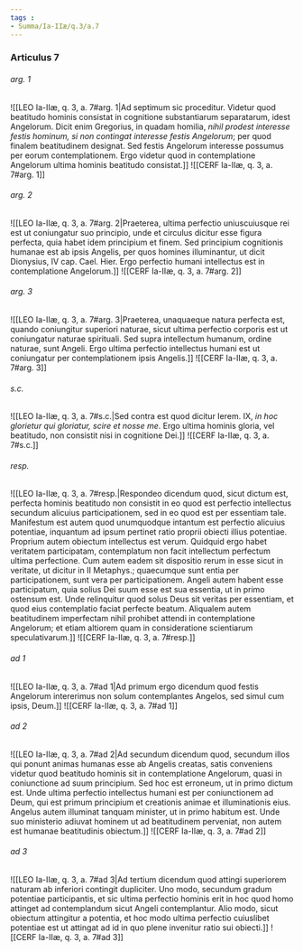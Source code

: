 ```yaml
---
tags : 
- Summa/Ia-IIæ/q.3/a.7
---
```


### Articulus 7

###### arg. 1
![[LEO Ia-IIæ, q. 3, a. 7#arg. 1|Ad septimum sic proceditur. Videtur quod beatitudo hominis consistat in cognitione substantiarum separatarum, idest Angelorum. Dicit enim Gregorius, in quadam homilia, *nihil prodest interesse festis hominum, si non contingat interesse festis Angelorum*; per quod finalem beatitudinem designat. Sed festis Angelorum interesse possumus per eorum contemplationem. Ergo videtur quod in contemplatione Angelorum ultima hominis beatitudo consistat.]]
![[CERF Ia-IIæ, q. 3, a. 7#arg. 1]]

###### arg. 2
![[LEO Ia-IIæ, q. 3, a. 7#arg. 2|Praeterea, ultima perfectio uniuscuiusque rei est ut coniungatur suo principio, unde et circulus dicitur esse figura perfecta, quia habet idem principium et finem. Sed principium cognitionis humanae est ab ipsis Angelis, per quos homines illuminantur, ut dicit Dionysius, IV cap. Cael. Hier. Ergo perfectio humani intellectus est in contemplatione Angelorum.]]
![[CERF Ia-IIæ, q. 3, a. 7#arg. 2]]

###### arg. 3
![[LEO Ia-IIæ, q. 3, a. 7#arg. 3|Praeterea, unaquaeque natura perfecta est, quando coniungitur superiori naturae, sicut ultima perfectio corporis est ut coniungatur naturae spirituali. Sed supra intellectum humanum, ordine naturae, sunt Angeli. Ergo ultima perfectio intellectus humani est ut coniungatur per contemplationem ipsis Angelis.]]
![[CERF Ia-IIæ, q. 3, a. 7#arg. 3]]

###### s.c.
![[LEO Ia-IIæ, q. 3, a. 7#s.c.|Sed contra est quod dicitur Ierem. IX, *in hoc glorietur qui gloriatur, scire et nosse me*. Ergo ultima hominis gloria, vel beatitudo, non consistit nisi in cognitione Dei.]]
![[CERF Ia-IIæ, q. 3, a. 7#s.c.]]

###### resp.
![[LEO Ia-IIæ, q. 3, a. 7#resp.|Respondeo dicendum quod, sicut dictum est, perfecta hominis beatitudo non consistit in eo quod est perfectio intellectus secundum alicuius participationem, sed in eo quod est per essentiam tale. Manifestum est autem quod unumquodque intantum est perfectio alicuius potentiae, inquantum ad ipsum pertinet ratio proprii obiecti illius potentiae. Proprium autem obiectum intellectus est verum. Quidquid ergo habet veritatem participatam, contemplatum non facit intellectum perfectum ultima perfectione. Cum autem eadem sit dispositio rerum in esse sicut in veritate, ut dicitur in II Metaphys.; quaecumque sunt entia per participationem, sunt vera per participationem. Angeli autem habent esse participatum, quia solius Dei suum esse est sua essentia, ut in primo ostensum est. Unde relinquitur quod solus Deus sit veritas per essentiam, et quod eius contemplatio faciat perfecte beatum. Aliqualem autem beatitudinem imperfectam nihil prohibet attendi in contemplatione Angelorum; et etiam altiorem quam in consideratione scientiarum speculativarum.]]
![[CERF Ia-IIæ, q. 3, a. 7#resp.]]

###### ad 1
![[LEO Ia-IIæ, q. 3, a. 7#ad 1|Ad primum ergo dicendum quod festis Angelorum intererimus non solum contemplantes Angelos, sed simul cum ipsis, Deum.]]
![[CERF Ia-IIæ, q. 3, a. 7#ad 1]]

###### ad 2
![[LEO Ia-IIæ, q. 3, a. 7#ad 2|Ad secundum dicendum quod, secundum illos qui ponunt animas humanas esse ab Angelis creatas, satis conveniens videtur quod beatitudo hominis sit in contemplatione Angelorum, quasi in coniunctione ad suum principium. Sed hoc est erroneum, ut in primo dictum est. Unde ultima perfectio intellectus humani est per coniunctionem ad Deum, qui est primum principium et creationis animae et illuminationis eius. Angelus autem illuminat tanquam minister, ut in primo habitum est. Unde suo ministerio adiuvat hominem ut ad beatitudinem perveniat, non autem est humanae beatitudinis obiectum.]]
![[CERF Ia-IIæ, q. 3, a. 7#ad 2]]

###### ad 3
![[LEO Ia-IIæ, q. 3, a. 7#ad 3|Ad tertium dicendum quod attingi superiorem naturam ab inferiori contingit dupliciter. Uno modo, secundum gradum potentiae participantis, et sic ultima perfectio hominis erit in hoc quod homo attinget ad contemplandum sicut Angeli contemplantur. Alio modo, sicut obiectum attingitur a potentia, et hoc modo ultima perfectio cuiuslibet potentiae est ut attingat ad id in quo plene invenitur ratio sui obiecti.]]
![[CERF Ia-IIæ, q. 3, a. 7#ad 3]]

